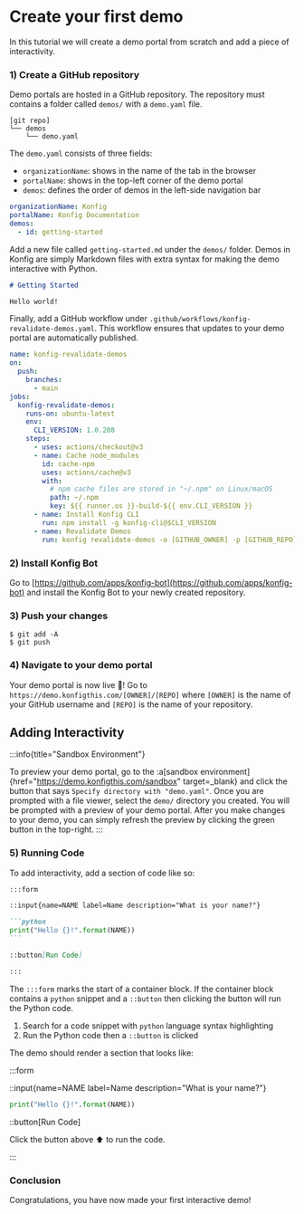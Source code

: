 # Create your first demo

In this tutorial we will create a demo portal from scratch and add a piece of interactivity.

### 1) Create a GitHub repository

Demo portals are hosted in a GitHub repository. The repository must contains a
folder called `demos/` with a `demo.yaml` file.

```
[git repo]
└── demos
    └── demo.yaml
```

The `demo.yaml` consists of three fields:

- `organizationName`: shows in the name of the tab in the browser
- `portalName`: shows in the top-left corner of the demo portal
- `demos`: defines the order of demos in the left-side navigation bar

```yaml
organizationName: Konfig
portalName: Konfig Documentation
demos:
  - id: getting-started
```

Add a new file called `getting-started.md` under the `demos/` folder. Demos in
Konfig are simply Markdown files with extra syntax for making the demo
interactive with Python.

```markdown
# Getting Started

Hello world!
```

Finally, add a GitHub workflow under
`.github/workflows/konfig-revalidate-demos.yaml`. This workflow ensures that
updates to your demo portal are automatically published.

```yaml
name: konfig-revalidate-demos
on:
  push:
    branches:
      - main
jobs:
  konfig-revalidate-demos:
    runs-on: ubuntu-latest
    env:
      CLI_VERSION: 1.0.208
    steps:
      - uses: actions/checkout@v3
      - name: Cache node_modules
        id: cache-npm
        uses: actions/cache@v3
        with:
          # npm cache files are stored in "~/.npm" on Linux/macOS
          path: ~/.npm
          key: ${{ runner.os }}-build-${{ env.CLI_VERSION }}
      - name: Install Konfig CLI
        run: npm install -g konfig-cli@$CLI_VERSION
      - name: Revalidate Demos
        run: konfig revalidate-demos -o [GITHUB_OWNER] -p [GITHUB_REPO]
```

### 2) Install Konfig Bot

Go to [https://github.com/apps/konfig-bot](https://github.com/apps/konfig-bot)
and install the Konfig Bot to your newly created repository.

### 3) Push your changes

```shell
$ git add -A
$ git push
```

### 4) Navigate to your demo portal

Your demo portal is now live 🎉! Go to
`https://demo.konfigthis.com/[OWNER]/[REPO]` where `[OWNER]` is the name of your
GitHub username and `[REPO]` is the name of your repository.

## Adding Interactivity

:::info{title="Sandbox Environment"}

To preview your demo portal, go to the :a[sandbox environment]{href="https://demo.konfigthis.com/sandbox" target=\_blank} and click the button that says
`Specify directory with "demo.yaml"`. Once you are prompted with a file viewer,
select the `demo/` directory you created. You will be prompted with a preview of
your demo portal. After you make changes to your demo, you can simply refresh
the preview by clicking the green button in the top-right.
:::

### 5) Running Code

To add interactivity, add a section of code like so:

````markdown
:::form

::input{name=NAME label=Name description="What is your name?"}

```python
print("Hello {}!".format(NAME))
```

::button[Run Code]

:::
````

The `:::form` marks the start of a container block. If the container block
contains a `python` snippet and a `::button` then clicking the button will run
the Python code.

1. Search for a code snippet with `python` language syntax highlighting
2. Run the Python code then a `::button` is clicked

The demo should render a section that looks like:

:::form

::input{name=NAME label=Name description="What is your name?"}

```python
print("Hello {}!".format(NAME))
```

::button[Run Code]

Click the button above ⬆️ to run the code.

:::

### Conclusion

Congratulations, you have now made your first interactive demo!
